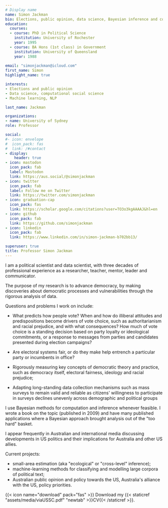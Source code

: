 ```yaml
---
# Display name
name: Simon Jackman
bio: Elections, public opinion, data science, Bayesian inference and computation, data viz.
education:
  courses:
  - course: PhD in Political Science
    institution: University of Rochester
    year: 1995
  - course: BA Hons (1st class) in Government
    institution: University of Queensland
    year: 1988
    
email: "simonjackman@icloud.com"
first_name: Simon
highlight_name: true

interests:
- Elections and public opinion
- Data science, computational social science
- Machine learning, NLP

last_name: Jackman

organizations:
- name: University of Sydney
role: Professor

social:
#- icon: envelope
#  icon_pack: fas
#  link: /#contact
- display:
    header: true
- icon: mastodon
  icon_pack: fab
  label: Mastodon
  link: https://aus.social/@simonjackman
- icon: twitter
  icon_pack: fab
  label: Follow me on Twitter
  link: https://twitter.com/simonjackman
- icon: graduation-cap
  icon_pack: fas
  link: https://scholar.google.com/citations?user=TO3o3kgAAAAJ&hl=en
- icon: github
  icon_pack: fab
  link: https://github.com/simonjackman
- icon: linkedin
  icon_pack: fab
  link: https://www.linkedin.com/in/simon-jackman-b702bb13/

superuser: true
title: Professor Simon Jackman
---
```


I am a political scientist and data scientist, with three decades of professional experience as a researcher, teacher, mentor, leader and communicator.

The purpose of my research is to advance democracy, by making discoveries about democratic processes and vulnerabilities through the rigorous analysis of data.

Questions and problems I work on include: 

- What predicts how people vote?  When and how do illiberal attitudes and predispositions become drivers of vote choice, such as authoritarianism and racial prejudice, and with what consequences?  How much of vote choice is a standing decision based on party loyalty or ideological commitments, or a response to messages from parties and candidates presented during election campaigns?

- Are electoral systems fair, or do they make help entrench a particular party or incumbents in office?

- Rigorously measuring key concepts of democratic theory and practice, such as democracy itself, electoral fairness, ideology and racial prejudice; 

- Adapting long-standing data collection mechanisms such as mass surveys to remain valid and reliable as citizens' willingness to participate in surveys declines unevenly across demographic and political groups

I use Bayesian methods for computation and inference whenever feasible.   I wrote a book on the topic (published in 2009) and have many published applications where a Bayesian approach brought analysis out of the "too hard" basket.

I appear frequently in Australian and international media discussing developments in US politics and their implications for Australia and other US allies.

Current projects:

- small-area estimation (aka "ecological" or "cross-level" inference); 
- machine-learning methods for classifying and modelling large corpora of political text;
- Australian public opinion and policy towards the US, Australia's alliance with the US, policy priorities.

{{< icon name="download" pack="fas" >}} Download my {{< staticref "assets/media/viaUSSC.pdf" "newtab" >}}CV{{< /staticref >}}.

